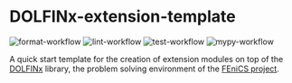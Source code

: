# DOLFINx-extension-template

![format-workflow](https://github.com/schnellerhase/dolfinx-extension-template/actions/workflows/format.yml/badge.svg)
![lint-workflow](https://github.com/schnellerhase/dolfinx-extension-template/actions/workflows/lint.yml/badge.svg)
![test-workflow](https://github.com/schnellerhase/dolfinx-extension-template/actions/workflows/test.yml/badge.svg)
![mypy-workflow](https://github.com/schnellerhase/dolfinx-extension-template/actions/workflows/mypy.yml/badge.svg)

A quick start template for the creation of extension modules on top of the [DOLFINx](https://github.com/feniCS/dolfinx) library, the problem solving environment of the [FEniCS project](https://fenicsproject.org/).
